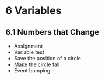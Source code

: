 # 6 Variables

## 6.1 Numbers that Change

- Assignment
- Variable test
- Save the position of a circle
- Make the circle fall
- Event bumping
